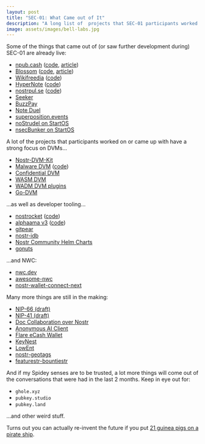```yaml
---
layout: post
title: "SEC-01: What Came out of It"
description: "A long list of  projects that SEC-01 participants worked on."
image: assets/images/bell-labs.jpg
---
```


Some of the things that came out of (or saw further development during) SEC-01 are already live:

- [npub.cash](https://npub.cash/) ([code](https://github.com/cashubtc/npubcash-server), [article](https://yakihonne.com/article/naddr1qvzqqqr4gupzpk9zcvljutln482072j4j0eatfv7j9nl5h0dqc7sujvfzamxz8svqq2hx733vdfngefjvatygwtyde555wpdga95utj9ftv))
- [Blossom](https://blossom.hzrd149.com/) ([code](https://github.com/hzrd149/blossom), [article](https://habla.news/u/hzrd149.com/blossom-drive))
- [Wikifreedia](https://wikifreedia.xyz/) ([code](https://github.com/pablof7z/wiki))
- [HyperNote](https://www.hypernote.club/) ([code](https://github.com/futurepaul/hypernote/))
- [nostrpul.se](https://nostrpul.se/) ([code](https://github.com/sandwichfarm/nostrpul.se))
- [Seeker](https://www.getseeker.io/)
- [BuzzPay](https://pos.albylabs.com/)
- [Note Duel](https://noteduel.com/)
- [superposition.events](https://superposition.events/)
- [noStrudel on StartOS](https://github.com/hzrd149/nostrudel-startos)
- [nsecBunker on StartOS](https://github.com/hzrd149/nsecbunker-startos)

A lot of the projects that participants worked on or came up with have a strong
focus on DVMs...

- [Nostr-DVM-Kit](https://github.com/nourspace/nostr-dvm-kit)
- [Malware DVM](https://malware.dvms.app/) ([code](https://github.com/sebdeveloper6952/malware.dvms.app))
- [Confidential DVM](https://ungovernable.tech/)
- [WASM DVM](https://github.com/benthecarman/wasm-dvm/)
- [WADM DVM plugins](https://github.com/benthecarman/wasm-plugins/)
- [Go-DVM](https://github.com/sebdeveloper6952/godvm)

...as well as developer tooling...

- [nostrocket](https://nostrocket.org/) ([code](https://github.com/nostrocket))
- [alphaama v3](https://wip.alphaama.com/) ([code](https://github.com/eskema/alphaama/tree/v3))
- [gitpear](https://github.com/dzdidi/gitpear)
- [nostr-idb](https://github.com/hzrd149/nostr-idb)
- [Nostr Community Helm Charts](https://github.com/nostr-community/helm-charts)
- [gonuts](https://github.com/elnosh/gonuts)

...and NWC:

- [nwc.dev](https://nwc.dev/)
- [awesome-nwc](https://github.com/getAlby/awesome-nwc/)
- [nostr-wallet-connect-next](https://github.com/getAlby/nostr-wallet-connect-next)

Many more things are still in the making:

- [NIP-66 (draft)](https://github.com/nostr-protocol/nips/pull/230)
- [NIP-41 (draft)](https://github.com/nostr-protocol/nips/pull/1032)
- [Doc Collaboration over Nostr](https://collab-lemon.vercel.app/)
- [Anonymous AI Client](https://github.com/zkSNACKs/WalletWasabi/pull/12322)
- [Flare eCash Wallet](https://github.com/zmeyer44/flare/tree/main/app/wallet)
- [KeyNest](https://github.com/gzuuus/keynest)
- [LowEnt](https://github.com/gzuuus/lowent)
- [nostr-geotags](https://github.com/sandwichfarm/nostr-geotags)
- [featurestr-bountiestr](https://github.com/sebdeveloper6952/featurestr-bountiestr)

And if my Spidey senses are to be
trusted, a lot more things will come out of the conversations that were had in
the last 2 months. Keep in eye out for:

- `ghole.xyz`
- `pubkey.studio`
- `pubkey.land`

...and other weird stuff.

Turns out you can actually re-invent the future if you put [21 guinea pigs on a
pirate ship](/2024/03/20/what-was-SEC-01.html).
